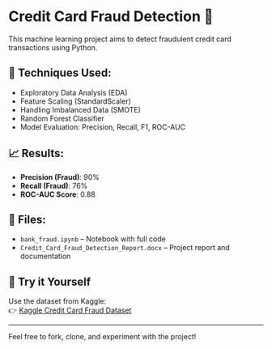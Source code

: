 
# Credit Card Fraud Detection 🚨

This machine learning project aims to detect fraudulent credit card transactions using Python.

## 📌 Techniques Used:
- Exploratory Data Analysis (EDA)
- Feature Scaling (StandardScaler)
- Handling Imbalanced Data (SMOTE)
- Random Forest Classifier
- Model Evaluation: Precision, Recall, F1, ROC-AUC

## 📈 Results:
- **Precision (Fraud)**: 90%
- **Recall (Fraud)**: 76%
- **ROC-AUC Score**: 0.88

## 📂 Files:
- `bank_fraud.ipynb` –  Notebook with full code
- `Credit_Card_Fraud_Detection_Report.docx` – Project report and documentation

## 🚀 Try it Yourself
Use the dataset from Kaggle:  
👉 [Kaggle Credit Card Fraud Dataset](https://www.kaggle.com/datasets/mlg-ulb/creditcardfraud)

---

Feel free to fork, clone, and experiment with the project!
